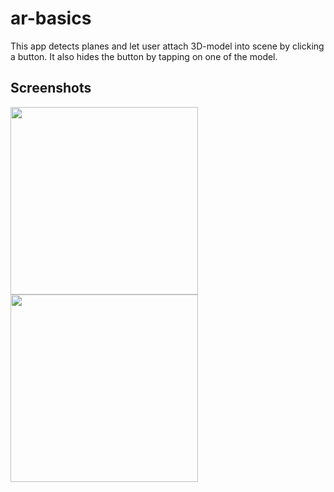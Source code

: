 # ar-basics

This app detects planes and let user attach 3D-model into scene by clicking a button. It also hides the button by tapping on one of the model.

## Screenshots

<image src="screenshots/One.png" width=300> <image src="screenshots/two.png" width=300>

